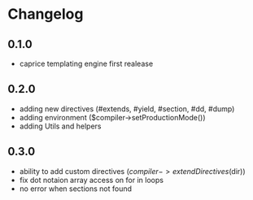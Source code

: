 # Changelog

## 0.1.0
-  caprice templating engine first realease

## 0.2.0
-  adding new directives (#extends, #yield, #section, #dd, #dump)
-  adding environment ($compiler->setProductionMode())
-  adding Utils and helpers

## 0.3.0
- ability to add custom directives ($compiler->extendDirectives($dir))
- fix dot notaion array access on for in loops
- no error when sections not found